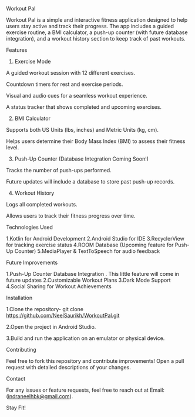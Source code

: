 Workout Pal

Workout Pal is a simple and interactive fitness application designed to help users stay active and track their progress. The app includes a guided exercise routine, a BMI calculator, a push-up counter (with future database integration), and a workout history section to keep track of past workouts.

Features

1. Exercise Mode

  A guided workout session with 12 different exercises.

  Countdown timers for rest and exercise periods.

  Visual and audio cues for a seamless workout experience.

  A status tracker that shows completed and upcoming exercises.

2. BMI Calculator

  Supports both US Units (lbs, inches) and Metric Units (kg, cm).

  Helps users determine their Body Mass Index (BMI) to assess their fitness level.

3. Push-Up Counter (Database Integration Coming Soon!)

  Tracks the number of push-ups performed.

  Future updates will include a database to store past push-up records.

4. Workout History

  Logs all completed workouts.

  Allows users to track their fitness progress over time.

  Technologies Used

  1.Kotlin for Android Development
  2.Android Studio for IDE
  3.RecyclerView for tracking exercise status
  4.ROOM Database (Upcoming feature for Push-Up Counter)
  5.MediaPlayer & TextToSpeech for audio feedback

Future Improvements

  1.Push-Up Counter Database Integration . This little feature will come in future updates
  2.Customizable Workout Plans
  3.Dark Mode Support
  4.Social Sharing for Workout Achievements

Installation

  1.Clone the repository- git clone https://github.com/NeelSaurikh/WorkoutPal.git

  2.Open the project in Android Studio.

  3.Build and run the application on an emulator or physical device.

Contributing

Feel free to fork this repository and contribute improvements! Open a pull request with detailed descriptions of your changes.

Contact

For any issues or feature requests, feel free to reach out at Email: (indraneelhbk@gmail.com).

Stay Fit!
